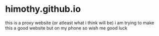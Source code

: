 # himothy.github.io
this is a proxy website (or atleast what i think will be) i am trying to make this a good website but on my phone so wish me good luck
